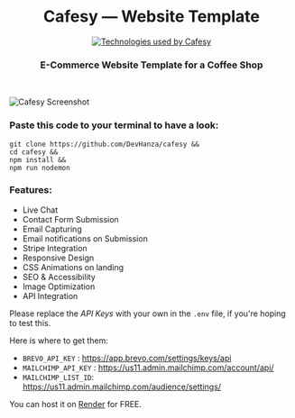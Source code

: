 <h1 align=center>Cafesy — Website Template</h1>
<p align="center">
  <a href="https://hansana.is-a.dev">
    <img src="https://go-skill-icons.vercel.app/api/icons?i=html,sass,js,express,ejs,nodejs" alt="Technologies used by Cafesy" />
  </a>
</p>

<h3 align="center">E-Commerce Website Template for a Coffee Shop</h3>
<br/>

![Cafesy Screenshot](https://github.com/user-attachments/assets/0c100754-b1b0-4e87-84a4-1bb75b46034a)

### Paste this code to your terminal to have a look:

```
git clone https://github.com/DevHanza/cafesy &&
cd cafesy &&
npm install &&
npm run nodemon
```

### Features:

- Live Chat
- Contact Form Submission
- Email Capturing
- Email notifications on Submission
- Stripe Integration
- Responsive Design
- CSS Animations on landing
- SEO & Accessibility
- Image Optimization
- API Integration

Please replace the _API Keys_ with your own in the `.env` file, if you're hoping to test this.

Here is where to get them:

- `BREVO_API_KEY` : https://app.brevo.com/settings/keys/api
- `MAILCHIMP_API_KEY` : https://us11.admin.mailchimp.com/account/api/
- `MAILCHIMP_LIST_ID`: https://us11.admin.mailchimp.com/audience/settings/

You can host it on [Render](https://render.com/) for FREE.

